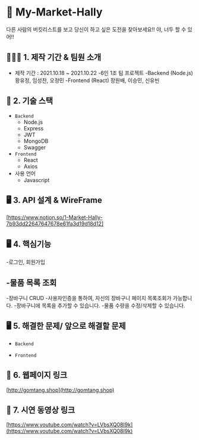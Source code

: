 
# 📝 My-Market-Hally
다른 사람의 버킷리스트를 보고 당신이 하고 싶은 도전을 찾아보세요!!
야, 너두 할 수 있어!!

## 👨‍👧‍👦 1. 제작 기간 & 팀원 소개
- 제작 기간 : 2021.10.18 ~ 2021.10.22
-6인 1조 팀 프로젝트
  -Backend (Node.js) 황유정, 임성찬, 오정민
  -Frontend (React) 장원배, 이승민, 신유빈
 
## 🔨 2. 기술 스택
- `Backend`
  - Node.js
  - Express
  - JWT
  - MongoDB
  - Swagger
- `Frontend`
  - React
  - Axios
- 사용 언어
  - Javascript
  
## 🖥 3. API 설계 & WireFrame
[https://www.notion.so/1-Market-Hally-7b93dd22647647678e61fa3d19d18d12]

## 🖥 4. 핵심기능
-로그인, 회원가입

-물품 목록 조회
  -

-장바구니 CRUD
  -사용자인증을 통하여, 자신의 장바구니 페이지 목록조회가 가능합니다.
  -장바구니에 목록을 추가할 수 있습니다.
  -물품 수량을 수정/삭제할 수 있습니다.

## 🖥 5. 해결한 문제/ 앞으로 해결할 문제
- `Backend`

- `Frontend`

## 🔗 6. 웹페이지 링크 
[http://gomtang.shop](http://gomtang.shop)

## 🔗 7. 시연 동영상 링크
[https://www.youtube.com/watch?v=LVbsXQ08I9k](https://www.youtube.com/watch?v=LVbsXQ08I9k)
